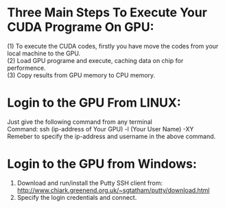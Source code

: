 # Three Main Steps To Execute Your CUDA Programe On GPU:
 (1) To execute the CUDA codes, firstly you have move the codes from your local machine to the GPU.  
 (2) Load GPU programe and execute, caching data on chip for performence.  
 (3) Copy results from GPU memory to CPU memory.  

# Login to the GPU From LINUX:
Just give the following command from any terminal  
Command: ssh (ip-address of Your GPU) -l (Your User Name) -XY  
Remeber to specify the ip-address and username in the above command.  

# Login to the GPU from Windows:
1. Download and run/install the Putty SSH client from:  
http://www.chiark.greenend.org.uk/~sgtatham/putty/download.html  
2. Specify the login credentials and connect.
